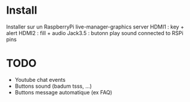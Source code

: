 # Install

Installer sur un RaspberryPi
live-manager-graphics server
HDMI1 : key + alert
HDMI2 : fill + audio
Jack3.5 : butonn play sound connected to RSPi pins

# TODO

-   Youtube chat events
-   Buttons sound (badum tsss, ...)
-   Buttons message automatique (ex FAQ)
